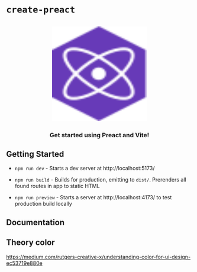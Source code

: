 # `create-preact`

<h2 align="center">
  <img height="256" width="256" src="./src/assets/preact.svg">
</h2>

<h3 align="center">Get started using Preact and Vite!</h3>

## Getting Started

-   `npm run dev` - Starts a dev server at http://localhost:5173/

-   `npm run build` - Builds for production, emitting to `dist/`. Prerenders all found routes in app to static HTML

-   `npm run preview` - Starts a server at http://localhost:4173/ to test production build locally

## Documentation

## Theory color
https://medium.com/rutgers-creative-x/understanding-color-for-ui-design-ec53719e880e
